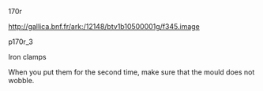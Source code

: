170r

http://gallica.bnf.fr/ark:/12148/btv1b10500001g/f345.image

p170r_3

 Iron clamps

When you put them for the second time, make sure that the mould does not wobble.





